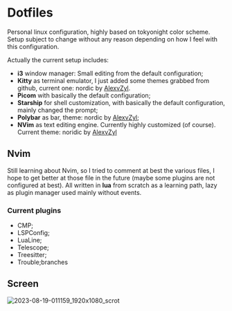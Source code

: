 # Dotfiles
Personal linux configuration, highly based on tokyonight color scheme. Setup subject to change without any reason depending on how I feel with this configuration. 

Actually the current setup includes:
- **i3** window manager: Small editing from the default configuration;
- **Kitty** as terminal emulator, I just added some themes grabbed from github, current one: nordic by [AlexvZyl](https://github.com/AlexvZyl/nordic.nvim).
- **Picom** with basically the default configuration;
- **Starship** for shell customization, with basically the default configuration, mainly changed the prompt;
- **Polybar** as bar, theme: nordic by [AlexvZyl](https://github.com/AlexvZyl/nordic.nvim);
- **NVim** as text editing engine. Currently highly customized (of course). Current theme: noridic by [AlexvZyl](https://github.com/AlexvZyl/nordic.nvim)

## Nvim
Still learning about Nvim, so I tried to comment at best the various files, I hope to get better at those file in the future (maybe some plugins are not configured at best).
All written in **lua** from scratch as a learning path, lazy as plugin manager used mainly without events.

### Current plugins
- CMP;
- LSPConfig;
- LuaLine;
- Telescope;
- Treesitter;
- Trouble;branches

## Screen
![2023-08-19-011159_1920x1080_scrot](https://github.com/Glareascum/dotfiles/assets/49961900/8aa29edb-0fad-46f4-8f8f-f1411499baca)
